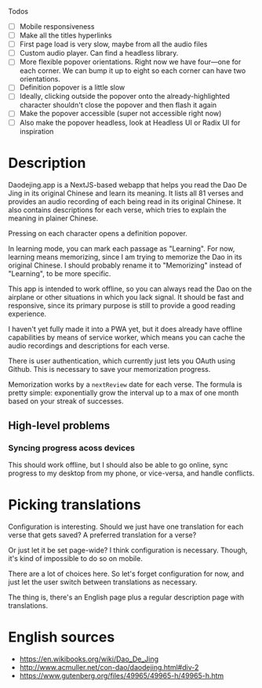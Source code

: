 Todos
- [ ] Mobile responsiveness
- [ ] Make all the titles hyperlinks
- [ ] First page load is very slow, maybe from all the audio files
- [ ] Custom audio player. Can find a headless library.
- [ ] More flexible popover orientations. Right now we have four—one for each corner. We can bump it up to eight so each corner can have two orientations.
- [ ] Definition popover is a little slow
- [ ] Ideally, clicking outside the popover onto the already-highlighted character shouldn't close the popover and then flash it again
- [ ] Make the popover accessible (super not accessible right now)
- [ ] Also make the popover headless, look at Headless UI or Radix UI for inspiration

# Description
Daodejing.app is a NextJS-based webapp that helps you read the Dao De Jing in its original Chinese and learn its meaning. It lists all 81 verses and provides an audio recording of each being read in its original Chinese. It also contains descriptions for each verse, which tries to explain the meaning in plainer Chinese.

Pressing on each character opens a definition popover.

In learning mode, you can mark each passage as "Learning". For now, learning means memorizing, since I am trying to memorize the Dao in its original Chinese. I should probably rename it to "Memorizing" instead of "Learning", to be more specific.

This app is intended to work offline, so you can always read the Dao on the airplane or other situations in which you lack signal. It should be fast and responsive, since its primary purpose is still to provide a good reading experience.

I haven't yet fully made it into a PWA yet, but it does already have offline capabilities by means of service worker, which means you can cache the audio recordings and descriptions for each verse.

There is user authentication, which currently just lets you OAuth using Github. This is necessary to save your memorization progress.

Memorization works by a `nextReview` date for each verse. The formula is pretty simple: exponentially grow the interval up to a max of one month based on your streak of successes.

## High-level problems
### Syncing progress acoss devices
This should work offline, but I should also be able to go online, sync progress to my desktop from my phone, or vice-versa, and handle conflicts.


# Picking translations
Configuration is interesting. Should we just have one translation for each verse that gets saved? A preferred translation for a verse?

Or just let it be set page-wide? I think configuration is necessary. Though, it's kind of impossible to do so on mobile.

There are a lot of choices here. So let's forget configuration for now, and just let the user switch between translations as necessary.

The thing is, there's an English page plus a regular description page with translations.



# English sources
- https://en.wikibooks.org/wiki/Dao_De_Jing
- http://www.acmuller.net/con-dao/daodejing.html#div-2
- https://www.gutenberg.org/files/49965/49965-h/49965-h.htm